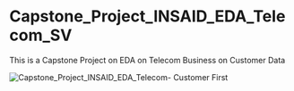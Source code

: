 # Capstone_Project_INSAID_EDA_Telecom_SV
This is a Capstone Project on EDA on Telecom Business on Customer Data

![Capstone_Project_INSAID_EDA_Telecom- Customer First](https://image.cnbcfm.com/api/v1/image/103135046-GettyImages-110022758.jpg?v=1446585058)

